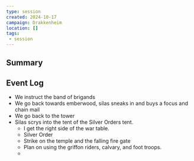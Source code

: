 ```yaml
---
type: session
created: 2024-10-17
campaign: Drakkenheim
location: []
tags:
 - session
---
```



## Summary

## Event Log

- We instruct the band of brigands
- We go back towards emberwood, silas sneaks in and buys a focus and chain mail
- We go back to the tower
- Silas scrys into the tent of the Silver Orders tent.
	- I get the right side of the war table. 
	- Silver Order
	- Strike on the temple and the falling fire gate
	- Plan on using the griffon riders, calvary, and foot troops.
	- 

